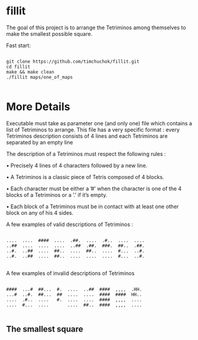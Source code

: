 # fillit
  The goal of this project is to arrange the Tetriminos among themselves to make the smallest possible square.

Fast start: 

<pre>
<code>
git clone https://github.com/timchuchok/fillit.git
cd fillit
make && make clean
./fillit maps/one_of_maps
</code>
</pre>


<H1>More Details</H1>
  Executable must take as parameter one (and only one) file which contains a
list of Tetriminos to arrange. This file has a very specific format : every Tetriminos
description consists of 4 lines and each Tetriminos are separated by an empty line

  The description of a Tetriminos must respect the following rules :

• Precisely 4 lines of 4 characters followed by a new line.

• A Tetriminos is a classic piece of Tetris composed of 4 blocks.

• Each character must be either a ’#’ when the character is one of the 4 blocks of
a Tetriminos or a ’.’ if it’s empty.

• Each block of a Tetriminos must be in contact with at least one other block on
any of his 4 sides.

  A few examples of valid descriptions of Tetriminos :

<pre>
<code>
....  ....  ####  ....  .##.  ....  .#..  ....  ....
..##  ....  ....  ....  ..##  .##.  ###.  ##..  .##.
..#.  ..##  ....  ##..  ....  ##..  ....  #...  ..#.
..#.  ..##  ....  ##..  ....  ....  ....  #...  ..#.
</code>
</pre>

A few examples of invalid descriptions of Tetriminos

<pre>
<code>
####  ...#  ##...  #.  ....  ..##  ####  ,,,,  .HH.
...#  ..#.  ##...  ##  ....  ....  ####  ####  HH..
....  .#..  ....   #.  ....  ....  ####  ,,,,  ....
....  #...  ....       ....  ##..  ####  ,,,,  ....
</code>
</pre>

<h2>The smallest square</h2>
